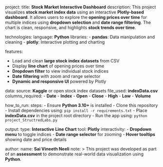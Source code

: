 project:
  title: **Stock Market Interactive Dashboard**
  description:
    This project visualizes **stock market index data** using an interactive **Plotly-based dashboard**.
    It allows users to explore the **opening prices over time** for multiple indices using **dropdown selection** and **date range filtering**.
    The chart is clean, responsive, and highlights **stock trends over time**.

technologies:
  language: **Python**
  libraries:
    - **pandas**: Data manipulation and cleaning
    - **plotly**: Interactive plotting and charting

features:
  - Load and clean **large stock index datasets** from CSV
  - Display **line chart** of opening prices over time
  - **Dropdown filter** to view individual stock indices
  - **Date filtering** with zoom and range selector
  - **Dynamic and responsive UI** powered by Plotly

data:
  source: **Kaggle** or open stock index datasets
  file_used: **indexData.csv**
  columns_required:
    - **Date**
    - **Index**
    - **Open**
    - **Close**
    - **High**
    - **Low**
    - **Volume**

how_to_run:
  steps:
    - Ensure **Python 3.10+** is installed
    - Clone this repository
    - Install dependencies using: `pip install -r requirements.txt`
    - Place **indexData.csv** in the project root directory
    - Run the app using: `python project_StructredLabs.py`

output:
  type: **Interactive Line Chart**
  tool: **Plotly**
  interactivity:
    - **Dropdown menu** to toggle indices
    - **Date range selector** for zooming
    - **Hover tooltips** showing date and price details

author:
  name: **Sai Vineeth Neeli**
  note: >
    This project was developed as part of an **assessment** to demonstrate real-world data visualization using **Python**.

